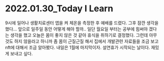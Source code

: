 # 2022.01.30_Today I Learn

9시에 일어나 생활치료센터 앱을 켜 체온을 측정한 후 예배를 드렸다. 그후 잠깐 생각을 했다... 앞으로 일주일 동안 어떻게 해야 할까.. 일단 월요일 부터는 공부에 힘써야 겠다는 생각을 했고 오늘은 몸이 좋지 않은 것 같아 휴식을 취하기로 결정했다. 그런데 아무 것도 하지 않을라고 하니까 좀 몸이 근질근질 해서 집에서 개발관련 자료들을 조금 보고 nft에 대해서 조금 알아봤다. 내일은 1월에 마지막이자. 설연휴가 시작되는 날이다. 재밌게 보내고 싶다.